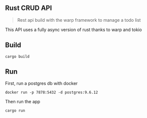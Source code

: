 ## Rust CRUD API

> Rest api build with the warp framework to manage a todo list

This API uses a fully async version of rust thanks to warp and tokio

## Build 

```
cargo build
```

## Run

First, run a postgres db with docker

```
docker run -p 7878:5432 -d postgres:9.6.12
```

Then run the app

```
cargo run
```